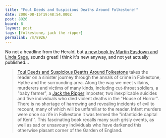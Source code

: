 ```yaml
---
title: "Foul Deeds and Suspicious Deaths Around Folkestone!"
date: 2006-08-15T19:48:54.000Z
post: 8926
board: 8
layout: post
tags: [folkestone, jack the ripper]
permalink: /m/8926/
---
```

No not a headline from the Herald, but <a href="http://www.amazon.co.uk/gp/product/1845630114/">a new book by Martin Easdown and Linda Sage</a>, sounds great! I think it's new anyway, and not yet actually published...

<blockquote><a href="http://www.amazon.co.uk/gp/product/1845630114/"> Foul Deeds and Suspicious Deaths Around Folkestone</a> takes the reader on a sinister journey through the annals of crime in Folkestone, Hythe and the surrounding area. Along the way we meet villains, murderers and victims of many kinds, including cut-throat soldiers, a "baby farmer", a <a href="/wiki/jack+the+ripper">Jack the Ripper</a> imposter, two inexplicable suicides and five individuals who died violent deaths in the "House of Horror". There is no shortage of harrowing and revealing incidents of evil to recount, many of which will be unfamiliar to the reader. Infant murders were once so rife in Folkestone it was termed the "infanticide capital of Kent'". This fascinating book recalls many such grisly events, as well as sad or unsavoury individuals who have darkened this otherwise plasant corner of the Garden of England.</blockquote>
